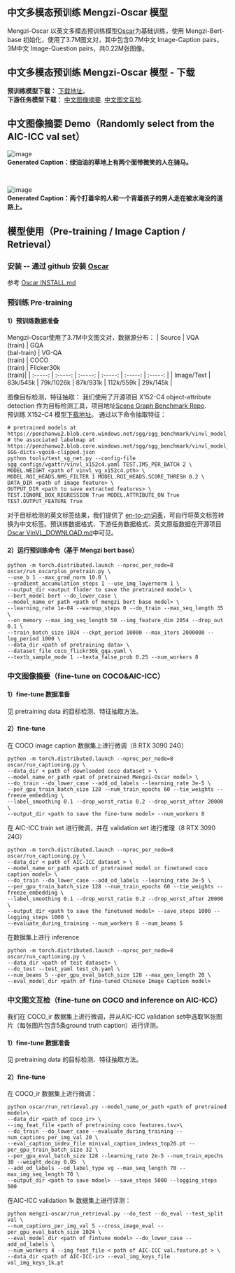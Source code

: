## 中文多模态预训练 Mengzi-Oscar 模型
Mengzi-Oscar 以英文多模态预训练模型[Oscar](https://github.com/microsoft/Oscar)为基础训练，使用 Mengzi-Bert-base 初始化，使用了3.7M图文对，其中包含0.7M中文 Image-Caption pairs，3M中文 Image-Question pairs，共0.22M张图像。
## 中文多模态预训练 Mengzi-Oscar 模型 - 下载
**预训练模型下载：**  [下载地址](https://huggingface.co/Langboat/mengzi-oscar-base)。  
**下游任务模型下载：**  [中文图像摘要](https://huggingface.co/Langboat/mengzi-oscar-base-caption).  [中文图文互检](https://huggingface.co/Langboat/mengzi-oscar-base-retrieval).
## 中文图像摘要 Demo（Randomly select from the AIC-ICC val set）
![image](https://github.com/ckmstydy/Mengzi/blob/main/Demo_images/1.png)  
**Generated Caption：绿油油的草地上有两个面带微笑的人在骑马。**     

<br>

![image](https://github.com/ckmstydy/Mengzi/blob/main/Demo_images/2.png)  
**Generated Caption：两个打着伞的人和一个背着孩子的男人走在被水淹没的道路上。**

## 模型使用（Pre-training / Image Caption / Retrieval）
### 安装 -- 通过 github 安装 [Oscar](https://github.com/microsoft/Oscar)
参考 [Oscar INSTALL.md](https://github.com/microsoft/Oscar/blob/master/INSTALL.md)

### 预训练 Pre-training
#### 1）预训练数据准备
Mengzi-Oscar使用了3.7M中文图文对，数据源分布：
| Source | VQA<br>(train) | GQA<br>(bal-train) | VG-QA<br>(train)	| COCO<br>(train) | Flicker30k<br>(train)|
| :-----: | :-----: | :-----: | :-----: | :-----: | :-----: |
| Image/Text | 83k/545k | 79k/1026k | 87k/931k | 112k/559k | 29k/145k |

图像目标检测，特征抽取：
我们使用了开源项目 X152-C4 object-attribute detection 作为目标检测工具，项目地址[Scene Graph Benchmark Repo](https://github.com/microsoft/scene_graph_benchmark).  
预训练 X152-C4 模型[下载地址](https://penzhanwu2.blob.core.windows.net/sgg/sgg_benchmark/vinvl_model_zoo/vinvl_vg_x152c4.pth)。 
通过以下命令抽取特征：
```
# pretrained models at https://penzhanwu2.blob.core.windows.net/sgg/sgg_benchmark/vinvl_model_zoo/vinvl_vg_x152c4.pth
# the associated labelmap at https://penzhanwu2.blob.core.windows.net/sgg/sgg_benchmark/vinvl_model_zoo/VG-SGG-dicts-vgoi6-clipped.json
python tools/test_sg_net.py --config-file sgg_configs/vgattr/vinvl_x152c4.yaml TEST.IMS_PER_BATCH 2 \
MODEL.WEIGHT <path of vinvl_vg_x152c4.pth> \
MODEL.ROI_HEADS.NMS_FILTER 1 MODEL.ROI_HEADS.SCORE_THRESH 0.2 \
DATA_DIR <path of image feature> \
OUTPUT_DIR <path to save extracted features> \
TEST.IGNORE_BOX_REGRESSION True MODEL.ATTRIBUTE_ON True TEST.OUTPUT_FEATURE True
```
对于目标检测的英文标签结果，我们提供了 [en-to-zh词表](https://github.com/ckmstydy/Mengzi/blob/main/chinese_label.json)，可自行将英文标签转换为中文标签。预训练数据格式、下游任务数据格式、英文原版数据在开源项目 [Oscar VinVL_DOWNLOAD.md](https://github.com/microsoft/Oscar/blob/master/VinVL_DOWNLOAD.md)中可见。

#### 2）运行预训练命令（基于 Mengzi bert base）
```
python -m torch.distributed.launch --nproc_per_node=8 oscar/run_oscarplus_pretrain.py \
--use_b 1 --max_grad_norm 10.0 \
--gradient_accumulation_steps 1 --use_img_layernorm 1 \
--output_dir <output floder to save the pretrained model> \
--bert_model bert --do_lower_case \
--model_name_or_path <path of mengzi bert base model> \
--learning_rate 1e-04 --warmup_steps 0 --do_train --max_seq_length 35 \
--on_memory --max_img_seq_length 50 --img_feature_dim 2054 --drop_out 0.1 \
--train_batch_size 1024 --ckpt_period 10000 --max_iters 2000000 --log_period 1000 \
--data_dir <path of pretraining data> \
--dataset_file coco_flickr30k_gqa.yaml \
--textb_sample_mode 1 --texta_false_prob 0.25 --num_workers 8 
```
### 中文图像摘要（fine-tune on COCO&AIC-ICC）
#### 1）fine-tune 数据准备
见 pretraining data 的目标检测、特征抽取方法。
#### 2）fine-tune
在 COCO image caption 数据集上进行微调（8 RTX 3090 24G）
```
python -m torch.distributed.launch --nproc_per_node=8 oscar/run_captioning.py \
--data_dir < path of downloaded coco dataset > \
--model_name_or_path <pat of pretrained Mengzi-Oscar model> \
--do_train --do_lower_case --add_od_labels --learning_rate 3e-5 \
--per_gpu_train_batch_size 128 --num_train_epochs 60 --tie_weights --freeze_embedding \
--label_smoothing 0.1 --drop_worst_ratio 0.2 --drop_worst_after 20000 \
--output_dir <path to save the fine-tune model> --num_workers 8
```
  
在 AIC-ICC train set 进行微调，并在 validation set 进行推理（8 RTX 3090 24G）  
```
python -m torch.distributed.launch --nproc_per_node=8 oscar/run_captioning.py \
--data_dir < path of AIC-ICC dataset > \
--model_name_or_path <path of pretrained model or finetuned coco caption model> \
--do_train --do_lower_case --add_od_labels --learning_rate 3e-5 \
--per_gpu_train_batch_size 128 --num_train_epochs 60 --tie_weights --freeze_embedding \
--label_smoothing 0.1 --drop_worst_ratio 0.2 --drop_worst_after 20000 \
--output_dir <path to save the finetuned model> --save_steps 1000 --logging_steps 1000 \
--evaluate_during_training --num_workers 8 --num_beams 5
```

在数据集上进行 inference
```
python -m torch.distributed.launch --nproc_per_node=8 oscar/run_captioning.py \
--data_dir <path of test dataset> \
--do_test --test_yaml test_ch.yaml \
--num_beams 5 --per_gpu_eval_batch_size 128 --max_gen_length 20 \
--eval_model_dir <path of fine-tuned Chinese Image Caption model>
```

### 中文图文互检（fine-tune on COCO and inference on AIC-ICC）
我们在 COCO_ir 数据集上进行微调，并从AIC-ICC validation set中选取1K张图片（每张图片包含5条ground truth caption）进行评测。
#### 1）fine-tune 数据准备
见 pretraining data 的目标检测、特征抽取方法。
#### 2）fine-tune
在 COCO_ir 数据集上进行微调：
```
python oscar/run_retrieval.py --model_name_or_path <path of pretrained model>\
--data_dir <path of coco_ir> \
--img_feat_file <path of pretraining coco features.tsv>\
--do_train --do_lower_case --evaluate_during_training --num_captions_per_img_val 20 \
--eval_caption_index_file minival_caption_indexs_top20.pt --per_gpu_train_batch_size 32 \
--per_gpu_eval_batch_size 128 --learning_rate 2e-5 --num_train_epochs 30 --weight_decay 0.05  \
--add_od_labels --od_label_type vg --max_seq_length 70 --max_img_seq_length 70 \
--output_dir <path to save mdoel> --save_steps 5000 --logging_steps 500
```
在AIC-ICC validation 1k 数据集上进行评测：
```
python mengzi-oscar/run_retrieval.py --do_test --do_eval --test_split val \
--num_captions_per_img_val 5 --cross_image_eval --per_gpu_eval_batch_size 1024 \
--eval_model_dir <path of fintune model> --do_lower_case --add_od_labels \
--num_workers 4 --img_feat_file < path of AIC-ICC val.feature.pt > \
--data_dir <path of AIC-ICC-ir> --eval_img_keys_file val_img_keys_1k.pt
```

